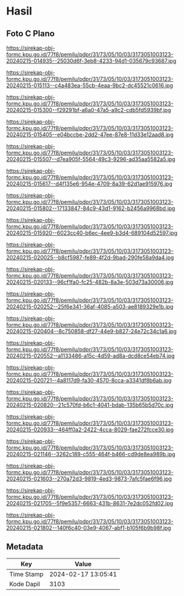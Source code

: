 # Hasil

## Foto C Plano

https://sirekap-obj-formc.kpu.go.id/77f8/pemilu/pdpr/31/73/05/10/03/3173051003123-20240215-014935--25030d6f-3eb8-4233-94d1-035679c93687.jpg

https://sirekap-obj-formc.kpu.go.id/77f8/pemilu/pdpr/31/73/05/10/03/3173051003123-20240215-015113--c4a483ea-55cb-4eaa-9bc2-dc45521c0616.jpg

https://sirekap-obj-formc.kpu.go.id/77f8/pemilu/pdpr/31/73/05/10/03/3173051003123-20240215-015300--f29291bf-a6a0-47a5-a9c2-cdb5fd5939bf.jpg

https://sirekap-obj-formc.kpu.go.id/77f8/pemilu/pdpr/31/73/05/10/03/3173051003123-20240215-015405--e04bccbe-2dd2-47ee-87e8-11d33e12aad8.jpg

https://sirekap-obj-formc.kpu.go.id/77f8/pemilu/pdpr/31/73/05/10/03/3173051003123-20240215-015507--d7ea905f-5564-49c3-9296-ad35aa5582a5.jpg

https://sirekap-obj-formc.kpu.go.id/77f8/pemilu/pdpr/31/73/05/10/03/3173051003123-20240215-015617--d4f135e6-954e-4709-8a39-62d1ae915976.jpg

https://sirekap-obj-formc.kpu.go.id/77f8/pemilu/pdpr/31/73/05/10/03/3173051003123-20240215-015802--17133847-84c9-43d1-9162-b2456a9968bd.jpg

https://sirekap-obj-formc.kpu.go.id/77f8/pemilu/pdpr/31/73/05/10/03/3173051003123-20240215-015920--6023cc40-b6ec-4ee9-b3d4-689104d52597.jpg

https://sirekap-obj-formc.kpu.go.id/77f8/pemilu/pdpr/31/73/05/10/03/3173051003123-20240215-020025--b8cf5987-fe89-4f2d-9bad-290fe58a9da4.jpg

https://sirekap-obj-formc.kpu.go.id/77f8/pemilu/pdpr/31/73/05/10/03/3173051003123-20240215-020133--96cf1fa0-fc25-482b-8a3e-503d73a30006.jpg

https://sirekap-obj-formc.kpu.go.id/77f8/pemilu/pdpr/31/73/05/10/03/3173051003123-20240215-020252--25f6e341-36af-4085-a503-ae8189329e1b.jpg

https://sirekap-obj-formc.kpu.go.id/77f8/pemilu/pdpr/31/73/05/10/03/3173051003123-20240215-020404--8c750858-df27-44e9-b827-24e72c34c1a6.jpg

https://sirekap-obj-formc.kpu.go.id/77f8/pemilu/pdpr/31/73/05/10/03/3173051003123-20240215-020552--a1133486-a15c-4d59-ad8a-dcd8ce54eb74.jpg

https://sirekap-obj-formc.kpu.go.id/77f8/pemilu/pdpr/31/73/05/10/03/3173051003123-20240215-020721--4a8117d9-fa30-4570-8cca-a3341df8b6ab.jpg

https://sirekap-obj-formc.kpu.go.id/77f8/pemilu/pdpr/31/73/05/10/03/3173051003123-20240215-020820--21c570fd-b6c1-4041-bdab-135b65b5d70c.jpg

https://sirekap-obj-formc.kpu.go.id/77f8/pemilu/pdpr/31/73/05/10/03/3173051003123-20240215-020933--464ff0a2-2422-4cca-8029-fae272fcce30.jpg

https://sirekap-obj-formc.kpu.go.id/77f8/pemilu/pdpr/31/73/05/10/03/3173051003123-20240215-021146--3262c189-c555-464f-b466-cd9de8ea989b.jpg

https://sirekap-obj-formc.kpu.go.id/77f8/pemilu/pdpr/31/73/05/10/03/3173051003123-20240215-021603--270a72d3-9819-4ed3-9873-7afc5fae6f96.jpg

https://sirekap-obj-formc.kpu.go.id/77f8/pemilu/pdpr/31/73/05/10/03/3173051003123-20240215-021705--5f9e5357-6663-431b-8631-7e2dc052fd02.jpg

https://sirekap-obj-formc.kpu.go.id/77f8/pemilu/pdpr/31/73/05/10/03/3173051003123-20240215-021802--140f6c40-03e9-4067-abf1-b105f6b9b98f.jpg


## Metadata

| Key        | Value               |
| ---------- | ------------------- |
| Time Stamp | 2024-02-17 13:05:41 |
| Kode Dapil | 3103                |




